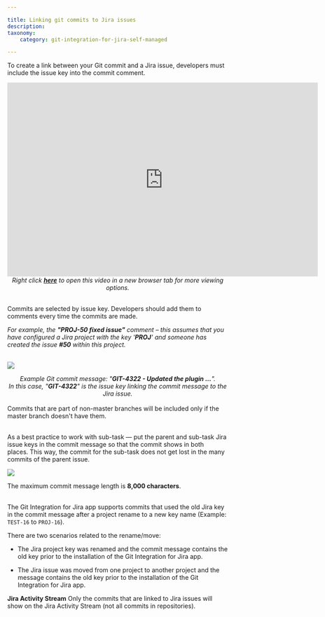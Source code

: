 ```yaml
---

title: Linking git commits to Jira issues
description:
taxonomy:
    category: git-integration-for-jira-self-managed

---
```

To create a link between your Git commit and a Jira issue, developers must include the issue key into the commit comment.

<div class='embed-container embed-container--16-10'>
    <iframe width='709' height='443' src='https://fast.wistia.com/embed/iframe/7kj43knu4m?videoFoam=true' frameborder='0' allowfullscreen ></iframe>
</div>

<div align='center'>
    <i>Right click <a href='https://bigbrassband.wistia.com/medias/7kj43knu4m'><b>here</b></a> to open this video in a new browser tab for more viewing options.</i>
</div>
<br>

Commits are selected by issue key. Developers should add them to comments every time the commits are made.

<div class="bbb-callout bbb--tip">
    <div class="irow">
    <div class="ilogobox">
        <span class="logoimg"></span>
    </div>
    <div class="imsgbox">
        <i>For example, the <b>"PROJ-50 fixed issue"</b> comment – this assumes that you have configured a Jira project with the key '<b>PROJ</b>' and someone has created the issue <b>#50</b> within this project.</i>
    </div>
    </div>
</div>
<br>

![](https://bigbrassband.atlassian.net/wiki/download/thumbnails/1930398265/gitserver-jira-issue-git-commits-tab-view.png?version=1&modificationDate=1641369478236&cacheVersion=1&api=v2&width=680&height=302)

<div align='center'>
    <i>Example Git commit message: "<b>GIT-4322 - Updated the plugin …</b>".<br>
    In this case, "<b>GIT-4322</b>" is the issue key linking the commit message to the Jira issue.</i>
</div>
<br>

<div class="bbb-callout bbb--alert">
    <div class="irow">
    <div class="ilogobox">
        <span class="logoimg"></span>
    </div>
    <div class="imsgbox">
        Commits that are part of non-master branches will be included only if the master branch doesn't have them.
    </div>
    </div>
</div>
<br>

As a best practice to work with sub-task — put the parent and sub-task Jira issue keys in the commit message so that the commit shows in both places. This way, the commit for the sub-task does not get lost in the many commits of the parent issue.

![](https://bigbrassband.atlassian.net/wiki/download/thumbnails/1930398265/gitserver-git-commits-tab-view-subtask.png?version=1&modificationDate=1641369522246&cacheVersion=1&api=v2&width=655&height=253)

<div class="bbb-callout bbb--alert">
    <div class="irow">
    <div class="ilogobox">
        <span class="logoimg"></span>
    </div>
    <div class="imsgbox">
        The maximum commit message length is <b>8,000 characters</b>.
    </div>
    </div>
</div>
<br>

The Git Integration for Jira app supports commits that used the old Jira key in the commit message after a project rename to a new key name (Example: `TEST-16` to `PROJ-16`).

There are two scenarios related to the rename/move:

*   The Jira project key was renamed and the commit message contains the old key prior to the installation of the Git Integration for Jira app.

*   The Jira issue was moved from one project to another project and the message contains the old key prior to the installation of the Git Integration for Jira app.

<div class="bbb-callout bbb--alert">
    <div class="irow">
    <div class="ilogobox">
        <span class="logoimg"></span>
    </div>
    <div class="imsgbox">
        <b>Jira Activity Stream</b>
        Only the commits that are linked to Jira issues will show on the Jira Activity Stream (not all commits in repositories).
    </div>
    </div>
</div>

